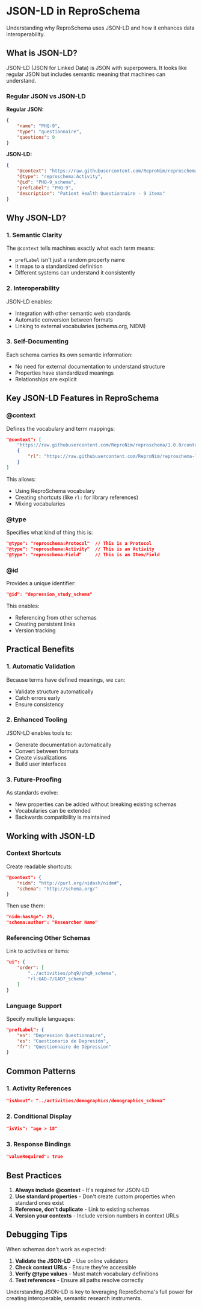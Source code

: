 # JSON-LD in ReproSchema

Understanding why ReproSchema uses JSON-LD and how it enhances data interoperability.

## What is JSON-LD?

JSON-LD (JSON for Linked Data) is JSON with superpowers. It looks like regular JSON but includes semantic meaning that machines can understand.

### Regular JSON vs JSON-LD

**Regular JSON:**
```json
{
    "name": "PHQ-9",
    "type": "questionnaire",
    "questions": 9
}
```

**JSON-LD:**
```json
{
    "@context": "https://raw.githubusercontent.com/ReproNim/reproschema/1.0.0/contexts/reproschema",
    "@type": "reproschema:Activity",
    "@id": "PHQ-9_schema",
    "prefLabel": "PHQ-9",
    "description": "Patient Health Questionnaire - 9 items"
}
```

## Why JSON-LD?

### 1. Semantic Clarity

The `@context` tells machines exactly what each term means:
- `prefLabel` isn't just a random property name
- It maps to a standardized definition
- Different systems can understand it consistently

### 2. Interoperability

JSON-LD enables:
- Integration with other semantic web standards
- Automatic conversion between formats
- Linking to external vocabularies (schema.org, NIDM)

### 3. Self-Documenting

Each schema carries its own semantic information:
- No need for external documentation to understand structure
- Properties have standardized meanings
- Relationships are explicit

## Key JSON-LD Features in ReproSchema

### @context

Defines the vocabulary and term mappings:

```json
"@context": [
    "https://raw.githubusercontent.com/ReproNim/reproschema/1.0.0/contexts/reproschema",
    {
        "rl": "https://raw.githubusercontent.com/ReproNim/reproschema-library/master/activities/"
    }
]
```

This allows:
- Using ReproSchema vocabulary
- Creating shortcuts (like `rl:` for library references)
- Mixing vocabularies

### @type

Specifies what kind of thing this is:

```json
"@type": "reproschema:Protocol"  // This is a Protocol
"@type": "reproschema:Activity"  // This is an Activity
"@type": "reproschema:Field"     // This is an Item/Field
```

### @id

Provides a unique identifier:

```json
"@id": "depression_study_schema"
```

This enables:
- Referencing from other schemas
- Creating persistent links
- Version tracking

## Practical Benefits

### 1. Automatic Validation

Because terms have defined meanings, we can:
- Validate structure automatically
- Catch errors early
- Ensure consistency

### 2. Enhanced Tooling

JSON-LD enables tools to:
- Generate documentation automatically
- Convert between formats
- Create visualizations
- Build user interfaces

### 3. Future-Proofing

As standards evolve:
- New properties can be added without breaking existing schemas
- Vocabularies can be extended
- Backwards compatibility is maintained

## Working with JSON-LD

### Context Shortcuts

Create readable shortcuts:

```json
"@context": {
    "nidm": "http://purl.org/nidash/nidm#",
    "schema": "http://schema.org/"
}
```

Then use them:
```json
"nidm:hasAge": 25,
"schema:author": "Researcher Name"
```

### Referencing Other Schemas

Link to activities or items:

```json
"ui": {
    "order": [
        "../activities/phq9/phq9_schema",
        "rl:GAD-7/GAD7_schema"
    ]
}
```

### Language Support

Specify multiple languages:

```json
"prefLabel": {
    "en": "Depression Questionnaire",
    "es": "Cuestionario de Depresión",
    "fr": "Questionnaire de Dépression"
}
```

## Common Patterns

### 1. Activity References

```json
"isAbout": "../activities/demographics/demographics_schema"
```

### 2. Conditional Display

```json
"isVis": "age > 18"
```

### 3. Response Bindings

```json
"valueRequired": true
```

## Best Practices

1. **Always include @context** - It's required for JSON-LD
2. **Use standard properties** - Don't create custom properties when standard ones exist
3. **Reference, don't duplicate** - Link to existing schemas
4. **Version your contexts** - Include version numbers in context URLs

## Debugging Tips

When schemas don't work as expected:

1. **Validate the JSON-LD** - Use online validators
2. **Check context URLs** - Ensure they're accessible
3. **Verify @type values** - Must match vocabulary definitions
4. **Test references** - Ensure all paths resolve correctly

Understanding JSON-LD is key to leveraging ReproSchema's full power for creating interoperable, semantic research instruments.